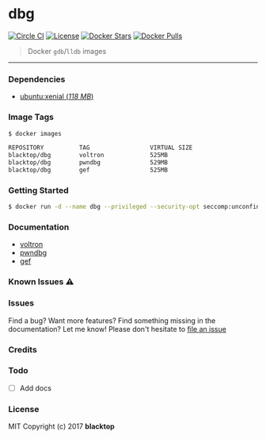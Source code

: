 dbg
===

[![Circle CI](https://circleci.com/gh/blacktop/dbg.png?style=shield)](https://circleci.com/gh/blacktop/dbg)
[![License](http://img.shields.io/:license-mit-blue.svg)](http://doge.mit-license.org)
[![Docker Stars](https://img.shields.io/docker/stars/blacktop/dbg.svg)](https://store.docker.com/community/images/blacktop/dbg)
[![Docker Pulls](https://img.shields.io/docker/pulls/blacktop/dbg.svg)](https://store.docker.com/community/images/blacktop/dbg)

> Docker `gdb`/`lldb` images
___

### Dependencies

-	[ubuntu:xenial (*118 MB*\)](https://hub.docker.com/_/ubuntu/)

### Image Tags

```bash
$ docker images

REPOSITORY          TAG                 VIRTUAL SIZE
blacktop/dbg        voltron             525MB
blacktop/dbg        pwndbg              529MB
blacktop/dbg        gef                 525MB
```

### Getting Started

```bash
$ docker run -d --name dbg --privileged --security-opt seccomp:unconfined blacktop/dbg
```

### Documentation

-	[voltron](docs/voltron.md)
-	[pwndbg](docs/pwndbg.md)
-	[gef](docs/gef.md)

### Known Issues :warning:

### Issues

Find a bug? Want more features? Find something missing in the documentation? Let me know! Please don't hesitate to [file an issue](https://github.com/blacktop/dbg/issues/new)

### Credits

### Todo

-	[ ] Add docs

### License

MIT Copyright (c) 2017 **blacktop**
